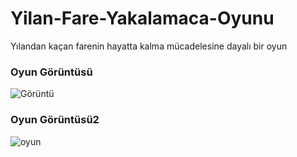 # Yilan-Fare-Yakalamaca-Oyunu
Yılandan kaçan farenin hayatta kalma mücadelesine dayalı bir oyun





### Oyun Görüntüsü
![Görüntü](https://user-images.githubusercontent.com/25087769/55882811-d2771480-5bad-11e9-98b4-ca1a63dd5973.PNG)



### Oyun Görüntüsü2

![oyun](https://user-images.githubusercontent.com/25087769/55882692-a2c80c80-5bad-11e9-9c20-c1308dd82104.gif)
